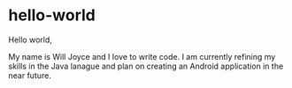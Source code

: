 # hello-world

Hello world,

My name is Will Joyce and I love to write code. I am currently refining my skills in the Java lanague and plan on creating an Android application in the near future. 
